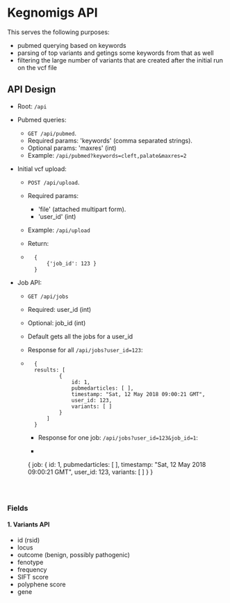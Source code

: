 # Kegnomigs API

This serves the following purposes:

* pubmed querying based on keywords
* parsing of top variants and getings some keywords from that as well
* filtering the large number of variants that are created after the initial run on the vcf file


## API Design

* Root: `/api`
* Pubmed queries:
    - `GET /api/pubmed`.
    - Required params: 'keywords' (comma separated strings).
    - Optional params: 'maxres' (int)
    - Example: `/api/pubmed?keywords=cleft,palate&maxres=2`


* Initial vcf upload:
    - `POST /api/upload`.
    - Required params:
        - 'file' (attached multipart form).
        - 'user_id' (int)

    - Example: `/api/upload`
    - Return:
    - ```
        {
            {'job_id': 123 }
        }
      ```


* Job API:
    - `GET /api/jobs`
    - Required: user_id (int)
    - Optional: job_id (int)


    - Default gets all the jobs for a user_id

    - Response for all `/api/jobs?user_id=123`:
    - ```
        {
        results: [
                {
                    id: 1,
                    pubmedarticles: [ ],
                    timestamp: "Sat, 12 May 2018 09:00:21 GMT",
                    user_id: 123,
                    variants: [ ]
                }
            ]
        }
      ```

      - Response for one job: `/api/jobs?user_id=123&job_id=1`:
      - ```
      {
        job: {
            id: 1,
            pubmedarticles: [ ],
            timestamp: "Sat, 12 May 2018 09:00:21 GMT",
            user_id: 123,
            variants: [ ]
        }
      }
      ```



### Fields

#### 1. Variants API

* id (rsid)
* locus
* outcome (benign, possibly pathogenic)
* fenotype
* frequency
* SIFT score
* polyphene score
* gene



